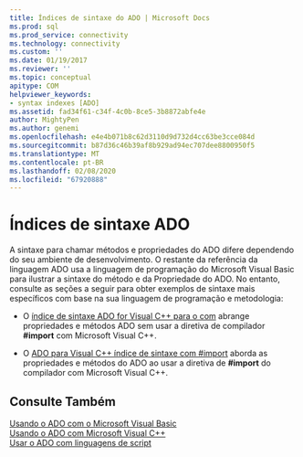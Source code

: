 ```yaml
---
title: Índices de sintaxe do ADO | Microsoft Docs
ms.prod: sql
ms.prod_service: connectivity
ms.technology: connectivity
ms.custom: ''
ms.date: 01/19/2017
ms.reviewer: ''
ms.topic: conceptual
apitype: COM
helpviewer_keywords:
- syntax indexes [ADO]
ms.assetid: fad34f61-c34f-4c0b-8ce5-3b8872abfe4e
author: MightyPen
ms.author: genemi
ms.openlocfilehash: e4e4b071b8c62d3110d9d732d4cc63be3cce084d
ms.sourcegitcommit: b87d36c46b39af8b929ad94ec707dee8800950f5
ms.translationtype: MT
ms.contentlocale: pt-BR
ms.lasthandoff: 02/08/2020
ms.locfileid: "67920888"
---
```

# <a name="ado-syntax-indexes"></a>Índices de sintaxe ADO
A sintaxe para chamar métodos e propriedades do ADO difere dependendo do seu ambiente de desenvolvimento. O restante da referência da linguagem ADO usa a linguagem de programação do Microsoft Visual Basic para ilustrar a sintaxe do método e da Propriedade do ADO. No entanto, consulte as seções a seguir para obter exemplos de sintaxe mais específicos com base na sua linguagem de programação e metodologia:  
  
-   O [índice de sintaxe ADO for Visual C++ para o com](../../../ado/reference/ado-api/ado-for-visual-c-syntax-index-for-com.md) abrange propriedades e métodos ADO sem usar a diretiva de compilador **#import** com Microsoft Visual C++.  
  
-   O [ADO para Visual C++ índice de sintaxe com #import](../../../ado/reference/ado-api/ado-for-visual-c-syntax-index-with-sharpimport.md) aborda as propriedades e métodos do ADO ao usar a diretiva de **#import** do compilador com Microsoft Visual C++.  
  
## <a name="see-also"></a>Consulte Também  
 [Usando o ADO com o Microsoft Visual Basic](../../../ado/guide/appendixes/using-ado-with-microsoft-visual-basic.md)   
 [Usando o ADO com Microsoft Visual C++](../../../ado/guide/appendixes/using-ado-with-microsoft-visual-c.md)   
 [Usar o ADO com linguagens de script](../../../ado/guide/appendixes/using-ado-with-scripting-languages.md)
